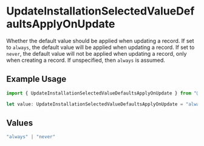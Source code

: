 # UpdateInstallationSelectedValueDefaultsApplyOnUpdate

Whether the default value should be applied when updating a record.
If set to `always`, the default value will be applied when updating a record.
If set to `never`, the default value will not be applied when updating a record,
only when creating a record.
If unspecified, then `always` is assumed.


## Example Usage

```typescript
import { UpdateInstallationSelectedValueDefaultsApplyOnUpdate } from "@amp-labs/sdk-node/models/operations";

let value: UpdateInstallationSelectedValueDefaultsApplyOnUpdate = "always";
```

## Values

```typescript
"always" | "never"
```